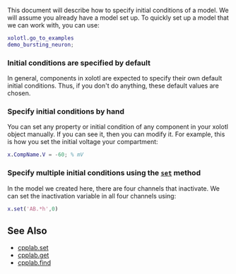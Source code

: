 This document will describe how to specify initial conditions of a model. We will assume you already have a model set up. To quickly set up a model that we can work with, you can use:

```matlab
xolotl.go_to_examples
demo_bursting_neuron;
```

### Initial conditions are specified by default

In general, components in xolotl are expected to specify their own default initial conditions. Thus, if you don't do anything, these default values are chosen. 

### Specify initial conditions by hand

You can set any property or initial condition of any component in your xolotl object manually. If you can see it, then you can modify it. For example, this is how you set the initial voltage your compartment:

```matlab
x.CompName.V = -60; % mV
```

### Specify multiple initial conditions using the [`set`](https://xolotl.readthedocs.io/en/master/reference/matlab/cpplab/#set) method

In the model we created here, there are four channels that inactivate. We can set the inactivation variable in all four channels using:

```matlab
x.set('AB.*h',0)
```

## See Also

* [cpplab.set](https://xolotl.readthedocs.io/en/master/reference/matlab/cpplab/#set)
* [cpplab.get](https://xolotl.readthedocs.io/en/master/reference/matlab/cpplab/#get)
* [cpplab.find](https://xolotl.readthedocs.io/en/master/reference/matlab/cpplab/#find)
